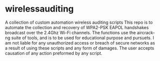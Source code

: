 # wirelessauditing
A collection of custom automation wireless auditing scripts
This repo is to automate the collection and recovery of WPA2-PSK EAPOL handshakes broadcast over the 2.4Ghz Wi-Fi channels.
The functions use the aircrack-ng suite of tools, and is to be used for educational purpose and pursuets.
I am not liable for any unauthorized access or breach of secure networks as a result of using these scripts and any form
of damages.
The user accepts causation of any action preformed by any script.
